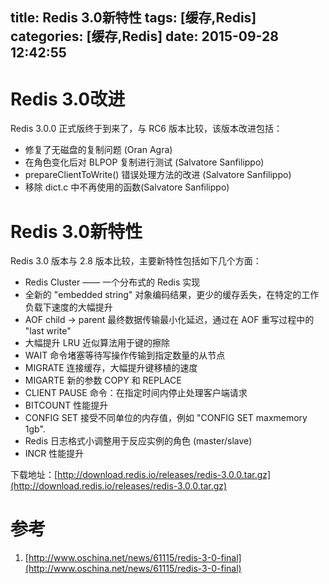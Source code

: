 title: Redis 3.0新特性
tags: [缓存,Redis]
categories: [缓存,Redis]
date: 2015-09-28 12:42:55
---
# Redis 3.0改进
Redis 3.0.0 正式版终于到来了，与 RC6 版本比较，该版本改进包括：

* 修复了无磁盘的复制问题 (Oran Agra)
* 在角色变化后对 BLPOP 复制进行测试 (Salvatore Sanfilippo)
* prepareClientToWrite() 错误处理方法的改进 (Salvatore Sanfilippo)
* 移除 dict.c 中不再使用的函数(Salvatore Sanfilippo)
<!--more-->

# Redis 3.0新特性
Redis 3.0 版本与 2.8 版本比较，主要新特性包括如下几个方面：

* Redis Cluster —— 一个分布式的 Redis 实现
* 全新的 "embedded string" 对象编码结果，更少的缓存丢失，在特定的工作负载下速度的大幅提升
* AOF child -> parent 最终数据传输最小化延迟，通过在 AOF 重写过程中的  "last write" 
* 大幅提升 LRU 近似算法用于键的擦除
* WAIT 命令堵塞等待写操作传输到指定数量的从节点
* MIGRATE 连接缓存，大幅提升键移植的速度
* MIGARTE 新的参数 COPY 和 REPLACE
* CLIENT PAUSE 命令：在指定时间内停止处理客户端请求
* BITCOUNT 性能提升
* CONFIG SET 接受不同单位的内存值，例如 "CONFIG SET maxmemory 1gb".
* Redis 日志格式小调整用于反应实例的角色 (master/slave) 
* INCR 性能提升

下载地址：[http://download.redis.io/releases/redis-3.0.0.tar.gz](http://download.redis.io/releases/redis-3.0.0.tar.gz)

# 参考
1. [http://www.oschina.net/news/61115/redis-3-0-final](http://www.oschina.net/news/61115/redis-3-0-final)
